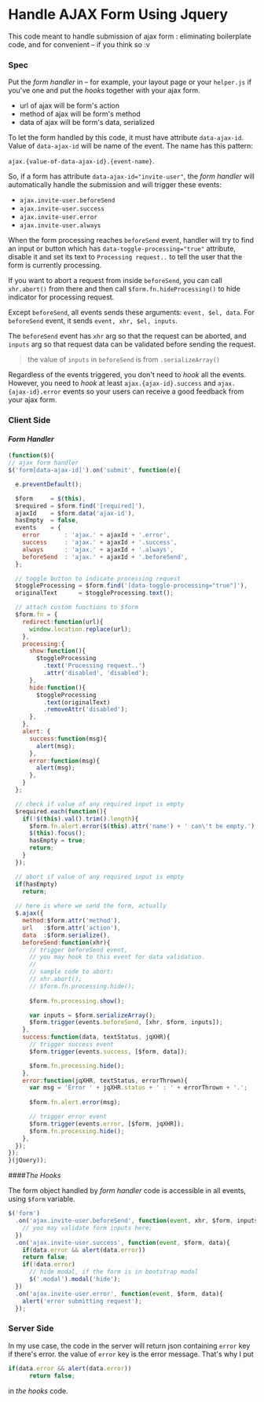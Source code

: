 # Handle AJAX Form Using Jquery

This code meant to handle submission of ajax form : eliminating boilerplate code, and for convenient – if you think so :v

### Spec
Put the *form handler* in – for example, your layout page or your `helper.js` if you've one and put the *hooks* together with your ajax form.

- url of ajax will be form's action
- method of ajax will be form's method
- data of ajax will be form's data, serialized

To let the form handled by this code, it must have attribute `data-ajax-id`. Value of `data-ajax-id` will be name of the event. The name has this pattern:

`ajax.{value-of-data-ajax-id}.{event-name}`. 

So, if a form has attribute `data-ajax-id="invite-user"`, the *form handler* will automatically handle the submission and will trigger these events:
- `ajax.invite-user.beforeSend`
- `ajax.invite-user.success`
- `ajax.invite-user.error`
- `ajax.invite-user.always` 

When the form processing reaches `beforeSend` event, handler will try to find an input or button which has `data-toggle-processing="true"` attribute, disable it and set its text to `Processing request..` to tell the user that the form is currently processing.

If you want to abort a request from inside `beforeSend`, you can call `xhr.abort()` from there and then call `$form.fn.hideProcessing()` to hide indicator for processing request.

Except `beforeSend`, all events sends these arguments: `event, $el, data`. For `beforeSend` event, it sends `event, xhr, $el, inputs`. 

The `beforeSend` event has `xhr` arg so that the request can be aborted, and `inputs` arg so that request data can be validated before sending the request.

>the value of `inputs` in `beforeSend` is from `.serializeArray()`

Regardless of the events triggered, you don't need to *hook* all the events. However, you need to *hook* at least `ajax.{ajax-id}.success` and `ajax.{ajax-id}.error` events so your users can receive a good feedback from your ajax form.

### Client Side
#### *Form Handler*
```js
(function($){
// ajax form handler
$('form[data-ajax-id]').on('submit', function(e){

  e.preventDefault();

  $form     = $(this),
  $required = $form.find('[required]'),
  ajaxId    = $form.data('ajax-id'),
  hasEmpty  = false,
  events    = {
    error       : 'ajax.' + ajaxId + '.error',
    success     : 'ajax.' + ajaxId + '.success', 
    always      : 'ajax.' + ajaxId + '.always',
    beforeSend  : 'ajax.' + ajaxId + '.beforeSend',
  };

  // toggle button to indicate processing request
  $toggleProcessing = $form.find('[data-toggle-processing="true"]'),
  originalText      = $toggleProcessing.text();

  // attach custom functions to $form
  $form.fn = {
    redirect:function(url){
      window.location.replace(url);
    },
    processing:{
      show:function(){
        $toggleProcessing
          .text('Processing request..')
          .attr('disabled', 'disabled');
      },
      hide:function(){
        $toggleProcessing
          .text(originalText)
          .removeAttr('disabled');
      },
    },
    alert: {
      success:function(msg){
        alert(msg);
      },
      error:function(msg){
        alert(msg);
      }, 
    }
  };

  // check if value of any required input is empty
  $required.each(function(){
    if(!$(this).val().trim().length){
      $form.fn.alert.error($(this).attr('name') + ' can\'t be empty.');
      $(this).focus();
      hasEmpty = true;
      return;
    }
  });

  // abort if value of any required input is empty
  if(hasEmpty) 
    return;
  
  // here is where we send the form, actually
  $.ajax({
    method:$form.attr('method'),
    url   :$form.attr('action'),
    data  :$form.serialize(),
    beforeSend:function(xhr){
      // trigger beforeSend event,
      // you may hook to this event for data validation.
      // 
      // sample code to abort:
      // xhr.abort();
      // $form.fn.processing.hide();
      
      $form.fn.processing.show();

      var inputs = $form.serializeArray();
      $form.trigger(events.beforeSend, [xhr, $form, inputs]);
    },
    success:function(data, textStatus, jqXHR){
      // trigger success event
      $form.trigger(events.success, [$form, data]);

      $form.fn.processing.hide();
    },
    error:function(jqXHR, textStatus, errorThrown){
      var msg = 'Error ' + jqXHR.status + ' : ' + errorThrown + '.';
      
      $form.fn.alert.error(msg);

      // trigger error event
      $form.trigger(events.error, [$form, jqXHR]);
      $form.fn.processing.hide();
    },
  });
});
}(jQuery));
```

####*The Hooks*

The form object handled by *form handler* code is accessible in all events, using `$form` variable. 

```js
$('form')
  .on('ajax.invite-user.beforeSend', function(event, xhr, $form, inputs){
    // you may validate form inputs here;
  })
  .on('ajax.invite-user.success', function(event, $form, data){
	if(data.error && alert(data.error))
  	return false;
    if(!data.error)
      // hide modal, if the form is in bootstrap modal
      $('.modal').modal('hide');
  })
  .on('ajax.invite-user.error', function(event, $form, data){
    alert('error submitting request');
  });
```

### Server Side
In my use case, the code in the server will return json containing `error` key if there's error. the value of `error` key is the error message. That's why I put

```js
if(data.error && alert(data.error))
      return false;
```

in *the hooks* code.